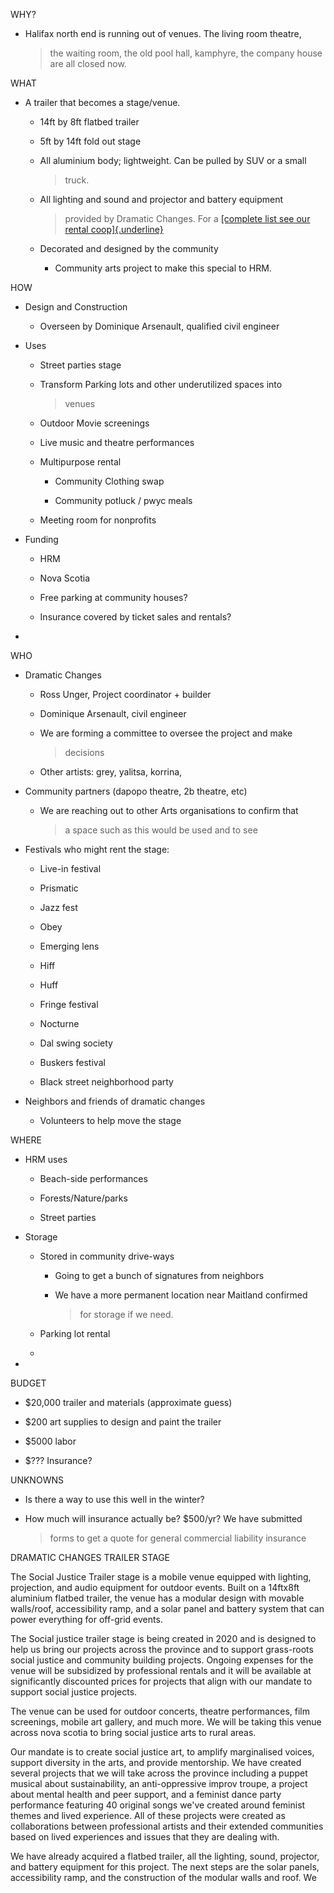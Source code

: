 WHY?

-   Halifax north end is running out of venues. The living room theatre,
    > the waiting room, the old pool hall, kamphyre, the company house
    > are all closed now.

WHAT

-   A trailer that becomes a stage/venue.

    -   14ft by 8ft flatbed trailer

    -   5ft by 14ft fold out stage

    -   All aluminium body; lightweight. Can be pulled by SUV or a small
        > truck.

    -   All lighting and sound and projector and battery equipment
        > provided by Dramatic Changes. For a [[complete list see our
        > rental
        > coop]{.underline}](https://docs.google.com/spreadsheets/u/1/d/1dKwXYDLBk3wVBuNy0VtYUr973A3k0QOuheC_H1IPwBI/edit?usp=sheets_web)

    -   Decorated and designed by the community

        -   Community arts project to make this special to HRM.

HOW

-   Design and Construction

    -   Overseen by Dominique Arsenault, qualified civil engineer

-   Uses

    -   Street parties stage

    -   Transform Parking lots and other underutilized spaces into
        > venues

    -   Outdoor Movie screenings

    -   Live music and theatre performances

    -   Multipurpose rental

        -   Community Clothing swap

        -   Community potluck / pwyc meals

    -   Meeting room for nonprofits

-   Funding

    -   HRM

    -   Nova Scotia

    -   Free parking at community houses?

    -   Insurance covered by ticket sales and rentals?

-   

WHO

-   Dramatic Changes

    -   Ross Unger, Project coordinator + builder

    -   Dominique Arsenault, civil engineer

    -   We are forming a committee to oversee the project and make
        > decisions

    -   Other artists: grey, yalitsa, korrina,

-   Community partners (dapopo theatre, 2b theatre, etc)

    -   We are reaching out to other Arts organisations to confirm that
        > a space such as this would be used and to see

-   Festivals who might rent the stage:

    -   Live-in festival

    -   Prismatic

    -   Jazz fest

    -   Obey

    -   Emerging lens

    -   Hiff

    -   Huff

    -   Fringe festival

    -   Nocturne

    -   Dal swing society

    -   Buskers festival

    -   Black street neighborhood party

-   Neighbors and friends of dramatic changes

    -   Volunteers to help move the stage

WHERE

-   HRM uses

    -   Beach-side performances

    -   Forests/Nature/parks

    -   Street parties

-   Storage

    -   Stored in community drive-ways

        -   Going to get a bunch of signatures from neighbors

        -   We have a more permanent location near Maitland confirmed
            > for storage if we need.

    -   Parking lot rental

    -   

-   

BUDGET

-   \$20,000 trailer and materials (approximate guess)

-   \$200 art supplies to design and paint the trailer

-   \$5000 labor

-   \$??? Insurance?

UNKNOWNS

-   Is there a way to use this well in the winter?

-   How much will insurance actually be? \$500/yr? We have submitted
    > forms to get a quote for general commercial liability insurance

DRAMATIC CHANGES TRAILER STAGE

The Social Justice Trailer stage is a mobile venue equipped with
lighting, projection, and audio equipment for outdoor events. Built on a
14ftx8ft aluminium flatbed trailer, the venue has a modular design with
movable walls/roof, accessibility ramp, and a solar panel and battery
system that can power everything for off-grid events.

The Social justice trailer stage is being created in 2020 and is
designed to help us bring our projects across the province and to
support grass-roots social justice and community building projects.
Ongoing expenses for the venue will be subsidized by professional
rentals and it will be available at significantly discounted prices for
projects that align with our mandate to support social justice projects.

The venue can be used for outdoor concerts, theatre performances, film
screenings, mobile art gallery, and much more. We will be taking this
venue across nova scotia to bring social justice arts to rural areas.

Our mandate is to create social justice art, to amplify marginalised
voices, support diversity in the arts, and provide mentorship. We have
created several projects that we will take across the province including
a puppet musical about sustainability, an anti-oppressive improv troupe,
a project about mental health and peer support, and a feminist dance
party performance featuring 40 original songs we've created around
feminist themes and lived experience. All of these projects were created
as collaborations between professional artists and their extended
communities based on lived experiences and issues that they are dealing
with.

We have already acquired a flatbed trailer, all the lighting, sound,
projector, and battery equipment for this project. The next steps are
the solar panels, accessibility ramp, and the construction of the
modular walls and roof. We
